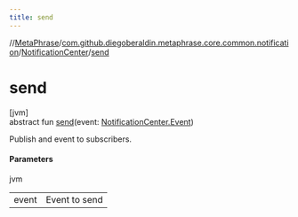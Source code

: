 ```yaml
---
title: send
---
```

//[MetaPhrase](../../../index.html)/[com.github.diegoberaldin.metaphrase.core.common.notification](../index.html)/[NotificationCenter](index.html)/[send](send.html)



# send



[jvm]\
abstract fun [send](send.html)(event: [NotificationCenter.Event](-event/index.html))



Publish and event to subscribers.



#### Parameters


jvm

| | |
|---|---|
| event | Event to send |




